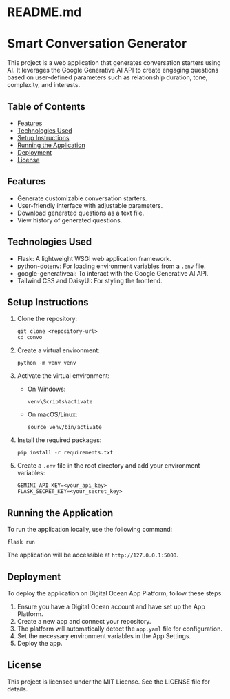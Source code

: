# README.md

# Smart Conversation Generator

This project is a web application that generates conversation starters using AI. It leverages the Google Generative AI API to create engaging questions based on user-defined parameters such as relationship duration, tone, complexity, and interests.

## Table of Contents

- [Features](#features)
- [Technologies Used](#technologies-used)
- [Setup Instructions](#setup-instructions)
- [Running the Application](#running-the-application)
- [Deployment](#deployment)
- [License](#license)

## Features

- Generate customizable conversation starters.
- User-friendly interface with adjustable parameters.
- Download generated questions as a text file.
- View history of generated questions.

## Technologies Used

- Flask: A lightweight WSGI web application framework.
- python-dotenv: For loading environment variables from a `.env` file.
- google-generativeai: To interact with the Google Generative AI API.
- Tailwind CSS and DaisyUI: For styling the frontend.

## Setup Instructions

1. Clone the repository:
   ```
   git clone <repository-url>
   cd convo
   ```

2. Create a virtual environment:
   ```
   python -m venv venv
   ```

3. Activate the virtual environment:
   - On Windows:
     ```
     venv\Scripts\activate
     ```
   - On macOS/Linux:
     ```
     source venv/bin/activate
     ```

4. Install the required packages:
   ```
   pip install -r requirements.txt
   ```

5. Create a `.env` file in the root directory and add your environment variables:
   ```
   GEMINI_API_KEY=<your_api_key>
   FLASK_SECRET_KEY=<your_secret_key>
   ```

## Running the Application

To run the application locally, use the following command:
```
flask run
```
The application will be accessible at `http://127.0.0.1:5000`.

## Deployment

To deploy the application on Digital Ocean App Platform, follow these steps:

1. Ensure you have a Digital Ocean account and have set up the App Platform.
2. Create a new app and connect your repository.
3. The platform will automatically detect the `app.yaml` file for configuration.
4. Set the necessary environment variables in the App Settings.
5. Deploy the app.

## License

This project is licensed under the MIT License. See the LICENSE file for details.